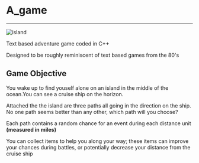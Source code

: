 # A_game
----

![island](island.png=100x20)

Text based adventure game coded in C++

Designed to be roughly reminiscent of text based games from the 80's

## Game Objective

You wake up to find youself alone on an island in the middle of the ocean.You can see a cruise ship on the horizon.

Attached the the island are three paths all going in the direction on the ship. No one path seems better than any other, which path will you choose?

Each path contains a random chance for an event during each distance unit __(measured in miles)__

You can collect items to help you along your way; these items can improve your chances during battles, or potentially decrease your distance from the cruise ship 

